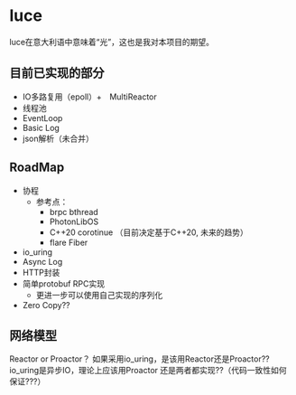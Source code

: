# luce
luce在意大利语中意味着“光”，这也是我对本项目的期望。

## 目前已实现的部分
- IO多路复用（epoll）+　MultiReactor
- 线程池
- EventLoop
- Basic Log
- json解析（未合并）

## RoadMap

- 协程
  - 参考点：
    - brpc bthread
    - PhotonLibOS
    - C++20 corotinue （目前决定基于C++20, 未来的趋势）
    - flare Fiber
- io_uring
- Async Log
- HTTP封装
- 简单protobuf RPC实现
  - 更进一步可以使用自己实现的序列化
- Zero Copy??

## 网络模型
Reactor or Proactor？
如果采用io_uring，是该用Reactor还是Proactor??
io_uring是异步IO，理论上应该用Proactor
还是两者都实现??（代码一致性如何保证???）